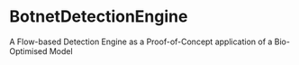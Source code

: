 # BotnetDetectionEngine
A Flow-based Detection Engine as a Proof-of-Concept application of a Bio-Optimised Model

